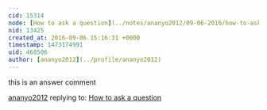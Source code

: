 ```yaml
---
cid: 15314
node: [How to ask a question](../notes/ananyo2012/09-06-2016/how-to-ask-a-question)
nid: 13425
created_at: 2016-09-06 15:16:31 +0000
timestamp: 1473174991
uid: 468506
author: [ananyo2012](../profile/ananyo2012)
---
```


this is an answer comment

[ananyo2012](../profile/ananyo2012) replying to: [How to ask a question](../notes/ananyo2012/09-06-2016/how-to-ask-a-question)

